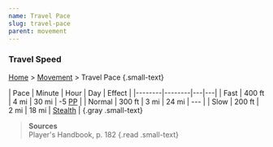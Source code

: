 ```yaml
---
name: Travel Pace
slug: travel-pace
parent: movement
---
```

### Travel Speed
[Home](dm-operations-center) > [Movement](movement) > Travel Pace {.small-text}

| Pace   | Minute | Hour | Day | Effect |
|--------|--------|---|---|
| Fast   | 400 ft | 4 mi | 30 mi | -5 [PP](perception) |
| Normal | 300 ft | 3 mi | 24 mi | --- |
| Slow   | 200 ft | 2 mi | 18 mi | [Stealth](stealth) |
{.gray .small-text}

> **Sources** <br/>
> Player's Handbook, p. 182
{.read .small-text}